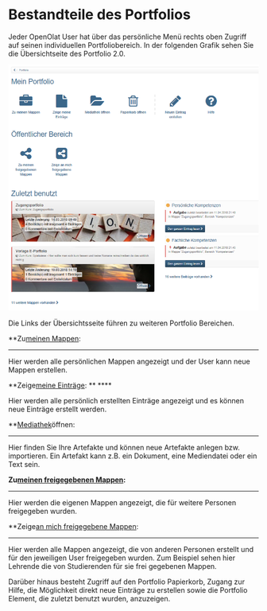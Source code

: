 # Bestandteile des Portfolios

Jeder OpenOlat User hat über das persönliche Menü rechts oben Zugriff auf
seinen individuellen Portfoliobereich. In der folgenden Grafik sehen Sie die
Übersichtseite des Portfolio 2.0.

![](assets/Portfolio_Uebersicht.png)

Die Links der Übersichtsseite führen zu weiteren Portfolio Bereichen.

 **Zu[meinen
Mappen](https://confluence.openolat.org/display/OO131DE/Meine+Portfolio+Mappen):
** ****

Hier werden alle persönlichen Mappen angezeigt und der User kann neue Mappen
erstellen.

 **Zeige[meine
Einträge](My_entries.de.md):  ** ****

Hier werden alle persönlich erstellten Einträge angezeigt und es können neue
Einträge erstellt werden.

**[Mediathek](https://confluence.openolat.org/display/OO131DE/Mediathek)öffnen:
******

Hier finden Sie Ihre Artefakte und können neue Artefakte anlegen bzw.
importieren. Ein Artefakt kann z.B. ein Dokument, eine Mediendatei oder ein
Text sein.

 **Zu[meinen freigegebenen
Mappen](https://confluence.openolat.org/display/OO131DE/Von+mir+freigegeben):**
****

Hier werden die eigenen Mappen angezeigt, die für weitere Personen freigegeben
wurden.

 **Zeige[an mich freigegebene
Mappen](https://confluence.openolat.org/display/OO131DE/An+mich+freigegeben):
** ****

Hier werden alle Mappen angezeigt, die von anderen Personen erstellt und für
den jeweiligen User freigegeben wurden. Zum Beispiel sehen hier Lehrende die
von Studierenden für sie frei gegebenen Mappen.

  

Darüber hinaus besteht Zugriff auf den Portfolio Papierkorb, Zugang zur Hilfe,
die Möglichkeit direkt neue Einträge zu erstellen sowie die Portfolio Element,
die zuletzt benutzt wurden, anzuzeigen.

